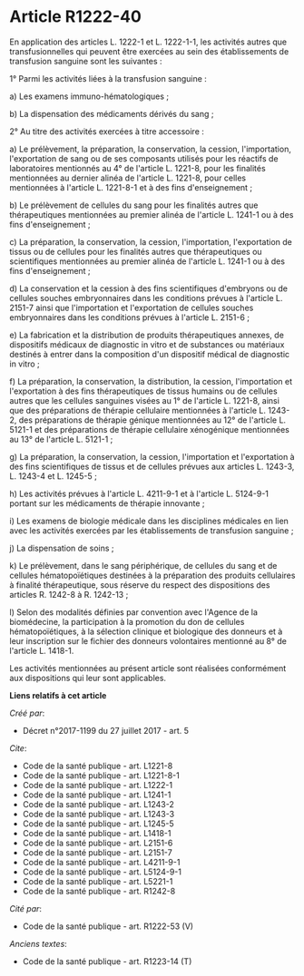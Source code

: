 # Article R1222-40

En application des articles L. 1222-1 et L. 1222-1-1, les activités autres que transfusionnelles qui peuvent être exercées au
sein des établissements de transfusion sanguine sont les suivantes : 

1° Parmi les activités liées à la transfusion sanguine : 

a) Les examens immuno-hématologiques ; 

b) La dispensation des médicaments dérivés du sang ; 

2° Au titre des activités exercées à titre accessoire : 

a) Le prélèvement, la préparation, la conservation, la cession, l'importation, l'exportation de sang ou de ses composants
utilisés pour les réactifs de laboratoires mentionnés au 4° de l'article L. 1221-8, pour les finalités mentionnées au dernier
alinéa de l'article L. 1221-8, pour celles mentionnées à l'article L. 1221-8-1 et à des fins d'enseignement ; 

b) Le prélèvement de cellules du sang pour les finalités autres que thérapeutiques mentionnées au premier alinéa de l'article
L. 1241-1 ou à des fins d'enseignement ; 

c) La préparation, la conservation, la cession, l'importation, l'exportation de tissus ou de cellules pour les finalités
autres que thérapeutiques ou scientifiques mentionnées au premier alinéa de l'article L. 1241-1 ou à des fins
d'enseignement ; 

d) La conservation et la cession à des fins scientifiques d'embryons ou de cellules souches embryonnaires dans les conditions
prévues à l'article L. 2151-7 ainsi que l'importation et l'exportation de cellules souches embryonnaires dans les conditions
prévues à l'article L. 2151-6 ; 

e) La fabrication et la distribution de produits thérapeutiques annexes, de dispositifs médicaux de diagnostic in vitro et de
substances ou matériaux destinés à entrer dans la composition d'un dispositif médical de diagnostic in vitro ; 

f) La préparation, la conservation, la distribution, la cession, l'importation et l'exportation à des fins thérapeutiques de
tissus humains ou de cellules autres que les cellules sanguines visées au 1° de l'article L. 1221-8, ainsi que des
préparations de thérapie cellulaire mentionnées à l'article L. 1243-2, des préparations de thérapie génique mentionnées au
12° de l'article L. 5121-1 et des préparations de thérapie cellulaire xénogénique mentionnées au 13° de l'article L.
5121-1 ; 

g) La préparation, la conservation, la cession, l'importation et l'exportation à des fins scientifiques de tissus et de
cellules prévues aux articles L. 1243-3, L. 1243-4 et L. 1245-5 ; 

h) Les activités prévues à l'article L. 4211-9-1 et à l'article L. 5124-9-1 portant sur les médicaments de thérapie
innovante ; 

i) Les examens de biologie médicale dans les disciplines médicales en lien avec les activités exercées par les établissements
de transfusion sanguine ; 

j) La dispensation de soins ; 

k) Le prélèvement, dans le sang périphérique, de cellules du sang et de cellules hématopoïétiques destinées à la préparation
des produits cellulaires à finalité thérapeutique, sous réserve du respect des dispositions des articles R. 1242-8 à R.
1242-13 ; 

l) Selon des modalités définies par convention avec l'Agence de la biomédecine, la participation à la promotion du don de
cellules hématopoïétiques, à la sélection clinique et biologique des donneurs et à leur inscription sur le fichier des
donneurs volontaires mentionné au 8° de l'article L. 1418-1. 

Les activités mentionnées au présent article sont réalisées conformément aux dispositions qui leur sont applicables.

**Liens relatifs à cet article**

_Créé par_:

  - Décret n°2017-1199 du 27 juillet 2017 - art. 5

_Cite_:

  - Code de la santé publique - art. L1221-8
  - Code de la santé publique - art. L1221-8-1
  - Code de la santé publique - art. L1222-1
  - Code de la santé publique - art. L1241-1
  - Code de la santé publique - art. L1243-2
  - Code de la santé publique - art. L1243-3
  - Code de la santé publique - art. L1245-5
  - Code de la santé publique - art. L1418-1
  - Code de la santé publique - art. L2151-6
  - Code de la santé publique - art. L2151-7
  - Code de la santé publique - art. L4211-9-1
  - Code de la santé publique - art. L5124-9-1
  - Code de la santé publique - art. L5221-1
  - Code de la santé publique - art. R1242-8

_Cité par_:

  - Code de la santé publique - art. R1222-53 (V)

_Anciens textes_:

  - Code de la santé publique - art. R1223-14 (T)
